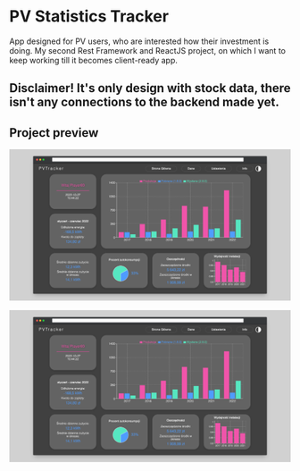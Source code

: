 # PV Statistics Tracker
App designed for PV users, who are interested how their investment is doing. My second Rest Framework and ReactJS project, on which I want to keep working till it becomes client-ready app.

## Disclaimer! It's only design with stock data, there isn't any connections to the backend made yet.

## Project preview

![Preview Light](https://github.com/PIayer69/PV-Tracker-Frontend-V2/blob/main/preview/screely-1666867558468.png)

![Preview Dark](https://github.com/PIayer69/PV-Tracker-Frontend-V2/blob/main/preview/screely-1666867558468.png)
